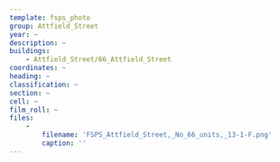 ```yaml
---
template: fsps_photo
group: Attfield_Street
year: ~
description: ~
buildings:
    - Attfield_Street/66_Attfield_Street
coordinates: ~
heading: ~
classification: ~
section: ~
cell: ~
film_roll: ~
files:
    -
        filename: 'FSPS_Attfield_Street,_No_66_units,_13-1-F.png'
        caption: ''
---
```

